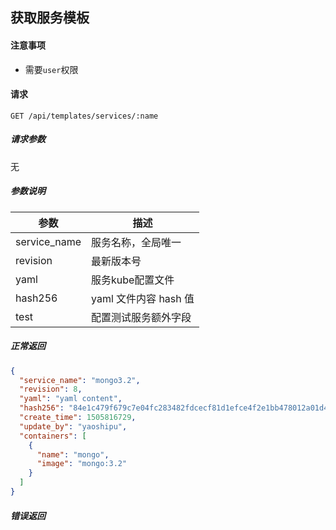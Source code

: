 ## 获取服务模板

#### 注意事项

- 需要`user`权限

#### 请求

```
GET /api/templates/services/:name
```

##### 请求参数

无

##### 参数说明

| 参数 | 描述 |
|-----|------|
| service_name | 服务名称，全局唯一 |
| revision | 最新版本号 |
| yaml | 服务kube配置文件 |
| hash256 | yaml 文件内容 hash 值 |
| test | 配置测试服务额外字段 |

##### 正常返回

```json
{
  "service_name": "mongo3.2",
  "revision": 8,
  "yaml": "yaml content",
  "hash256": "84e1c479f679c7e04fc283482fdcecf81d1efce4f2e1bb478012a01d499a91c7",
  "create_time": 1505816729,
  "update_by": "yaoshipu",
  "containers": [
    {
      "name": "mongo",
      "image": "mongo:3.2"
    }
  ]
}
```

##### 错误返回
